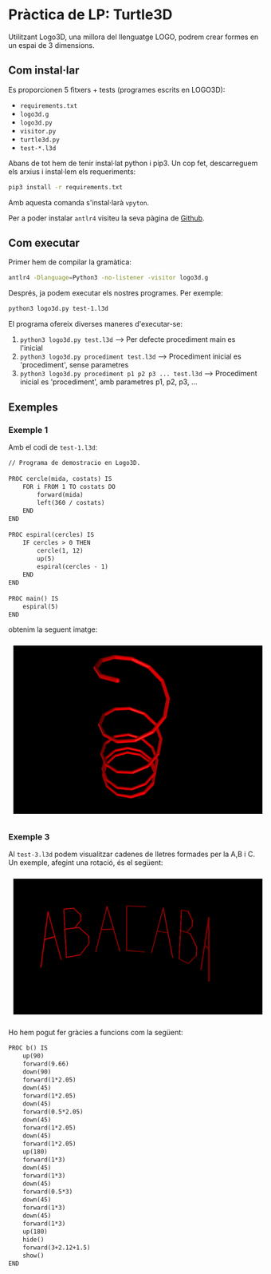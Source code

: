 # Pràctica de LP: Turtle3D

Utilitzant Logo3D, una millora del llenguatge LOGO, podrem crear formes en un espai de 3 dimensions.

## Com instal·lar

Es proporcionen 5 fitxers + tests (programes escrits en LOGO3D): 
 - `requirements.txt`
 - `logo3d.g`
 - `logo3d.py`
 - `visitor.py`
 - `turtle3d.py`
 - `test-*.l3d`

Abans de tot hem de tenir instal·lat python i pip3. Un cop fet, descarreguem els arxius i instal·lem els requeriments:

```bash
pip3 install -r requirements.txt
```

Amb aquesta comanda s'instal·larà `vpyton`.

Per a poder instalar `antlr4` visiteu la seva pàgina de [Github](https://github.com/antlr/antlr4/blob/master/doc/getting-started.md).

## Com executar

Primer hem de compilar la gramàtica:
```bash
antlr4 -Dlanguage=Python3 -no-listener -visitor logo3d.g
```
Després, ja podem executar els nostres programes. Per exemple:
```bash
python3 logo3d.py test-1.l3d
```
El programa ofereix diverses maneres d'executar-se:
1.  ``python3 logo3d.py test.l3d`` --> Per defecte procediment main es l'inicial
2.  ``python3 logo3d.py procediment test.l3d`` --> Procediment inicial es 'procediment', sense parametres
3.  ``python3 logo3d.py procediment p1 p2 p3 ... test.l3d`` --> Procediment inicial es 'procediment', amb parametres p1, p2, p3, ...

## Exemples

### Exemple 1

Amb el codi de ``test-1.l3d``:

```
// Programa de demostracio en Logo3D.

PROC cercle(mida, costats) IS
    FOR i FROM 1 TO costats DO
        forward(mida)
        left(360 / costats)
    END
END

PROC espiral(cercles) IS
    IF cercles > 0 THEN
        cercle(1, 12)
        up(5)
        espiral(cercles - 1)
    END
END

PROC main() IS
    espiral(5)
END
```

obtenim la seguent imatge:
<p align="center">
  <img src="test-1.png" width="500" title="exemple1" style="padding: 10px">
</p>

### Exemple 3

Al ``test-3.l3d`` podem visualitzar cadenes de lletres formades per la A,B i C. Un exemple, afegint una rotació, és el següent:
<p align="center">
  <img src="test-3.png" width="500" title="exemple3" style="padding: 10px">
</p>

Ho hem pogut fer gràcies a funcions com la següent:
```
PROC b() IS
    up(90)
    forward(9.66)
    down(90)
    forward(1*2.05)
    down(45)
    forward(1*2.05)
    down(45)
    forward(0.5*2.05)
    down(45)
    forward(1*2.05)
    down(45)
    forward(1*2.05)
    up(180)
    forward(1*3)
    down(45)
    forward(1*3)
    down(45)
    forward(0.5*3)
    down(45)
    forward(1*3)
    down(45)
    forward(1*3)
    up(180)
    hide()
    forward(3+2.12+1.5)
    show()
END
```
